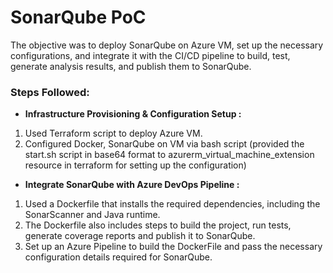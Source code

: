 # SonarQube PoC
The objective was to deploy SonarQube on Azure VM, set up the necessary configurations, and integrate it with the CI/CD pipeline to build, test, generate analysis results, and publish them to SonarQube.

### Steps Followed:

- **Infrastructure Provisioning & Configuration Setup :** 
1. Used Terraform script to deploy Azure VM.
2. Configured Docker, SonarQube on VM via bash script (provided the start.sh script in base64 format to azurerm_virtual_machine_extension resource in terraform for setting up the configuration)

- **Integrate SonarQube with Azure DevOps Pipeline :** 
1. Used a Dockerfile
that installs the required dependencies, including the SonarScanner and Java runtime.
2. The Dockerfile also includes steps to build the project, run tests, generate coverage reports and publish it to SonarQube.
3. Set up an Azure Pipeline to build the DockerFile and pass the necessary configuration details required for SonarQube.
